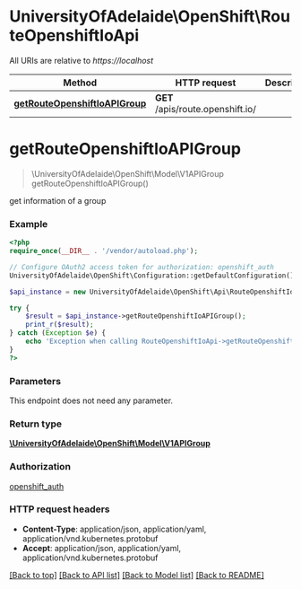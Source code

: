 # UniversityOfAdelaide\OpenShift\RouteOpenshiftIoApi

All URIs are relative to *https://localhost*

Method | HTTP request | Description
------------- | ------------- | -------------
[**getRouteOpenshiftIoAPIGroup**](RouteOpenshiftIoApi.md#getRouteOpenshiftIoAPIGroup) | **GET** /apis/route.openshift.io/ | 


# **getRouteOpenshiftIoAPIGroup**
> \UniversityOfAdelaide\OpenShift\Model\V1APIGroup getRouteOpenshiftIoAPIGroup()



get information of a group

### Example
```php
<?php
require_once(__DIR__ . '/vendor/autoload.php');

// Configure OAuth2 access token for authorization: openshift_auth
UniversityOfAdelaide\OpenShift\Configuration::getDefaultConfiguration()->setAccessToken('YOUR_ACCESS_TOKEN');

$api_instance = new UniversityOfAdelaide\OpenShift\Api\RouteOpenshiftIoApi(new \Http\Adapter\Guzzle6\Client());

try {
    $result = $api_instance->getRouteOpenshiftIoAPIGroup();
    print_r($result);
} catch (Exception $e) {
    echo 'Exception when calling RouteOpenshiftIoApi->getRouteOpenshiftIoAPIGroup: ', $e->getMessage(), PHP_EOL;
}
?>
```

### Parameters
This endpoint does not need any parameter.

### Return type

[**\UniversityOfAdelaide\OpenShift\Model\V1APIGroup**](../Model/V1APIGroup.md)

### Authorization

[openshift_auth](../../README.md#openshift_auth)

### HTTP request headers

 - **Content-Type**: application/json, application/yaml, application/vnd.kubernetes.protobuf
 - **Accept**: application/json, application/yaml, application/vnd.kubernetes.protobuf

[[Back to top]](#) [[Back to API list]](../../README.md#documentation-for-api-endpoints) [[Back to Model list]](../../README.md#documentation-for-models) [[Back to README]](../../README.md)

